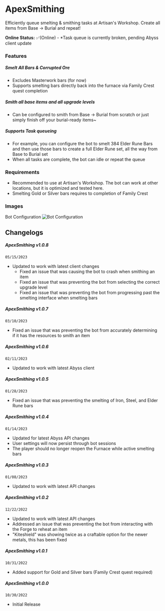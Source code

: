 # ApexSmithing
Efficiently queue smelting & smithing tasks at Artisan's Workshop. Create all items from Base -> Burial and repeat!

**Online Status:**
✅(Online) - *Task queue is currently broken, pending Abyss client update

### Features
##### Smelt All Bars & Corrupted Ore
- Excludes Masterwork bars (for now)
- Supports smelting bars directly back into the furnace via Family Crest quest completion
##### Smith all base items and all upgrade levels
- Can be configured to smith from Base -> Burial from scratch or just simply finish off your burial-ready items~
##### Supports Task queueing
- For example, you can configure the bot to smelt 384 Elder Rune Bars and then use those bars to create a full Elder Rune set, all the way from Base to Burial set
- When all tasks are complete, the bot can idle or repeat the queue

### Requirements
- Recommended to use at Artisan's Workshop. The bot can work at other locations, but it is optimized and tested here.
- Smelting Gold or Silver bars requires to completion of Family Crest

### Images
Bot Configuration
![Bot Configuration](https://iili.io/bY9JwX.png)

## Changelogs
##### ApexSmithing v1.0.8
`05/15/2023`
- Updated to work with latest client changes
    - Fixed an issue that was causing the bot to crash when smithing an item
    - Fixed an issue that was preventing the bot from selecting the correct upgrade level
    - Fixed an issue that was preventing the bot from progressing past the smelting interface when smelting bars

##### ApexSmithing v1.0.7
`03/10/2023`
- Fixed an issue that was preventing the bot from accurately determining if it has the resources to smith an item

##### ApexSmithing v1.0.6
`02/11/2023`
- Updated to work with latest Abyss client

##### ApexSmithing v1.0.5
`01/28/2023`
- Fixed an issue that was preventing the smelting of Iron, Steel, and Elder Rune bars

##### ApexSmithing v1.0.4
`01/14/2023`
- Updated for latest Abyss API changes
- User settings will now persist through bot sessions
- The player should no longer reopen the Furnace while active smelting bars

##### ApexSmithing v1.0.3
`01/08/2023`
- Updated to work with latest API changes

##### ApexSmithing v1.0.2
`12/22/2022`
- Updated to work with latest API changes
- Addressed an issue that was preventing the bot from interacting with the Forge to reheat an item
- "Kiteshield" was showing twice as a craftable option for the newer metals, this has been fixed

##### ApexSmithing v1.0.1
`10/31/2022`
- Added support for Gold and Silver bars (Family Crest quest required)

##### ApexSmithing v1.0.0
`10/30/2022`
- Initial Release